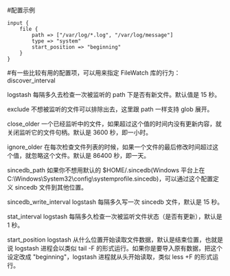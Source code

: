 #配置示例

    input {
        file {
            path => ["/var/log/*.log", "/var/log/message"]
            type => "system"
            start_position => "beginning"
        }
    }

#有一些比较有用的配置项，可以用来指定 FileWatch 库的行为：
discover_interval

logstash 每隔多久去检查一次被监听的 path 下是否有新文件。默认值是 15 秒。

exclude 不想被监听的文件可以排除出去，这里跟 path 一样支持 glob 展开。

close_older 一个已经监听中的文件，如果超过这个值的时间内没有更新内容，就关闭监听它的文件句柄。默认是 3600 秒，即一小时。

ignore_older 在每次检查文件列表的时候，如果一个文件的最后修改时间超过这个值，就忽略这个文件。默认是 86400 秒，即一天。

sincedb_path 如果你不想用默认的 $HOME/.sincedb(Windows 平台上在 C:\Windows\System32\config\systemprofile\.sincedb)，可以通过这个配置定义 sincedb 文件到其他位置。

sincedb_write_interval logstash 每隔多久写一次 sincedb 文件，默认是 15 秒。

stat_interval logstash 每隔多久检查一次被监听文件状态（是否有更新），默认是 1 秒。

start_position logstash 从什么位置开始读取文件数据，默认是结束位置，也就是说 logstash 进程会以类似 tail -F 的形式运行。如果你是要导入原有数据，把这个设定改成 "beginning"，logstash 进程就从头开始读取，类似 less +F 的形式运行。
